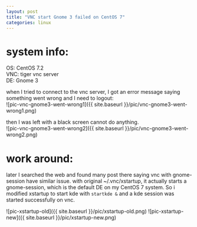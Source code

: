 ```yaml
---
layout: post
title: "VNC start Gnome 3 failed on CentOS 7"
categories: linux
---
```



system info:
============
OS:     CentOS 7.2  
VNC:    tiger vnc server  
DE:     Gnome 3  

when I tried to connect to the vnc server, I got an error message saying something went wrong and I need to logout:  
![pic-vnc-gnome3-went-wrong1]({{ site.baseurl }}/pic/vnc-gnome3-went-wrong1.png)

then I was left with a black screen cannot do anything.  
![pic-vnc-gnome3-went-wrong2]({{ site.baseurl }}/pic/vnc-gnome3-went-wrong2.png)  

work around:
============
later I searched the web and found many post there saying vnc with gnome-session have similar issue.
with original ~/.vnc/xstartup, it actually starts a gnome-session, which is the default DE on my CentOS 7 system.
So i modified xstartup to start kde with `startkde &` and a kde session was started successfully on vnc.

![pic-xstartup-old]({{ site.baseurl }}/pic/xstartup-old.png)
![pic-xstartup-new]({{ site.baseurl }}/pic/xstartup-new.png)
